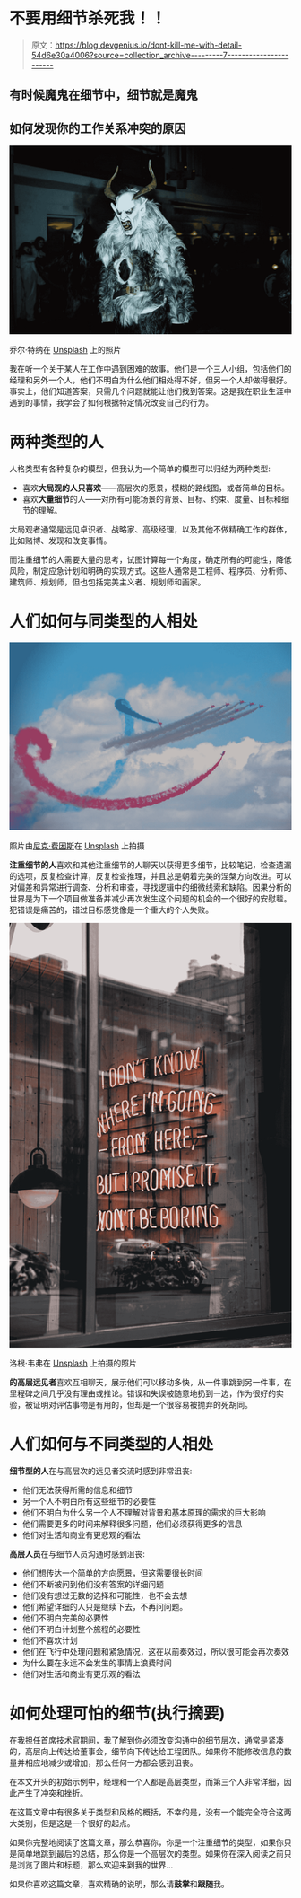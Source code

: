 # 不要用细节杀死我！！

> 原文：<https://blog.devgenius.io/dont-kill-me-with-detail-54d6e30a4006?source=collection_archive---------7----------------------->

## 有时候魔鬼在细节中，细节就是魔鬼

## 如何发现你的工作关系冲突的原因

![](img/0ebfef50dabdaafa12df31f8aec1c867.png)

乔尔·特纳在 [Unsplash](https://unsplash.com?utm_source=medium&utm_medium=referral) 上的照片

我在听一个关于某人在工作中遇到困难的故事。他们是一个三人小组，包括他们的经理和另外一个人，他们不明白为什么他们相处得不好，但另一个人却做得很好。事实上，他们知道答案，只需几个问题就能让他们找到答案。这是我在职业生涯中遇到的事情，我学会了如何根据特定情况改变自己的行为。

# 两种类型的人

人格类型有各种复杂的模型，但我认为一个简单的模型可以归结为两种类型:

*   喜欢**大局观的人只喜欢**——高层次的愿景，模糊的路线图，或者简单的目标。
*   喜欢**大量细节**的人——对所有可能场景的背景、目标、约束、度量、目标和细节的理解。

大局观者通常是远见卓识者、战略家、高级经理，以及其他不做精确工作的群体，比如赌博、发现和改变事情。

而注重细节的人需要大量的思考，试图计算每一个角度，确定所有的可能性，降低风险，制定应急计划和明确的实现方式。这些人通常是工程师、程序员、分析师、建筑师、规划师，但也包括完美主义者、规划师和画家。

# 人们如何与同类型的人相处

![](img/d660b8c1ecd5a20d559f3896838dff36.png)

照片由[尼克·费因斯](https://unsplash.com/@jannerboy62?utm_source=medium&utm_medium=referral)在 [Unsplash](https://unsplash.com?utm_source=medium&utm_medium=referral) 上拍摄

**注重细节的人**喜欢和其他注重细节的人聊天以获得更多细节，比较笔记，检查遗漏的选项，反复检查计算，反复检查推理，并且总是朝着完美的涅槃方向改进。可以对偏差和异常进行调查、分析和审查，寻找逻辑中的细微线索和缺陷。因果分析的世界是为下一个项目做准备并减少再次发生这个问题的机会的一个很好的安慰毯。犯错误是痛苦的，错过目标感觉像是一个重大的个人失败。

![](img/87e28969e4d7212dde3abec6c956497b.png)

洛根·韦弗在 [Unsplash](https://unsplash.com?utm_source=medium&utm_medium=referral) 上拍摄的照片

**的高层远见者**喜欢互相聊天，展示他们可以移动多快，从一件事跳到另一件事，在里程碑之间几乎没有理由或推论。错误和失误被随意地扔到一边，作为很好的实验，被证明对评估事物是有用的，但却是一个很容易被抛弃的死胡同。

# 人们如何与不同类型的人相处

**细节型的人**在与高层次的远见者交流时感到非常沮丧:

*   他们无法获得所需的信息和细节
*   另一个人不明白所有这些细节的必要性
*   他们不明白为什么另一个人不理解对背景和基本原理的需求的巨大影响
*   他们需要更多的时间来解释很多问题，他们必须获得更多的信息
*   他们对生活和商业有更悲观的看法

**高层人员**在与细节人员沟通时感到沮丧:

*   他们想传达一个简单的方向愿景，但这需要很长时间
*   他们不断被问到他们没有答案的详细问题
*   他们没有想过无数的选择和可能性，也不会去想
*   他们希望详细的人只是继续下去，不再问问题。
*   他们不明白完美的必要性
*   他们不明白计划整个旅程的必要性
*   他们不喜欢计划
*   他们在飞行中处理问题和紧急情况，这在以前奏效过，所以很可能会再次奏效
*   为什么要在永远不会发生的事情上浪费时间
*   他们对生活和商业有更乐观的看法

# 如何处理可怕的细节(执行摘要)

在我担任首席技术官期间，我了解到你必须改变沟通中的细节层次，通常是紧凑的，高层向上传达给董事会，细节向下传达给工程团队。如果你不能修改信息的数量并相应地减少或增加，那么任何一方都会感到沮丧。

在本文开头的初始示例中，经理和一个人都是高层类型，而第三个人非常详细，因此产生了冲突和挫折。

在这篇文章中有很多关于类型和风格的概括，不幸的是，没有一个能完全符合这两大类别，但是这是一个很好的起点。

如果你完整地阅读了这篇文章，那么恭喜你，你是一个注重细节的类型，如果你只是简单地跳到最后的总结，那么你是一个高层次的类型。如果你在深入阅读之前只是浏览了图片和标题，那么欢迎来到我的世界…

如果你喜欢这篇文章，喜欢精确的说明，那么请**鼓掌**和**跟随**我。